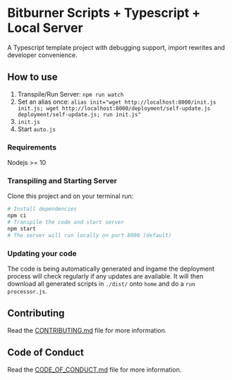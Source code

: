 # Bitburner Scripts + Typescript + Local Server

A Typescript template project with debugging support, import rewrites and developer convenience.

## How to use

1. Transpile/Run Server: `npm run watch`
2. Set an alias once: `alias init="wget http://localhost:8000/init.js init.js; wget http://localhost:8000/deployment/self-update.js deployment/self-update.js; run init.js"`
3. `init.js`
3. Start `auto.js`

### Requirements

Nodejs >= 10

### Transpiling and Starting Server

Clone this project and on your terminal run:

```bash
# Install dependencies
npm ci
# Transpile the code and start server
npm start
# The server will run locally on port 8000 (default)
```

### Updating your code

The code is being automatically generated and ingame the deployment process will check regularly if any updates are available. It will then download all generated scripts in `./dist/` onto `home` and do a `run processor.js`.

## Contributing

Read the [CONTRIBUTING.md](CONTRIBUTING.md) file for more information.

## Code of Conduct

Read the [CODE_OF_CONDUCT.md](CODE_OF_CONDUCT.md) file for more information.
